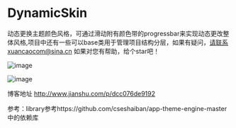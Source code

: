 # DynamicSkin
动态更换主题颜色风格，可通过滑动附有颜色带的progressbar来实现动态更改整体风格,项目中还有一些可以base类用于管理项目结构分层，如果有疑问，请联系xuancaocom@sina.cn  如果对您有帮助，给个star吧！

![image](https://github.com/xuancao/DynamicSkin/blob/master/screenshot/skinchange3.gif)

![image](https://github.com/xuancao/DynamicSkin/blob/master/screenshot/skinchange3.png)

博客地址 http://www.jianshu.com/p/dcc076de9192

参考：library参考https://github.com/cseshaiban/app-theme-engine-master中的依赖库
